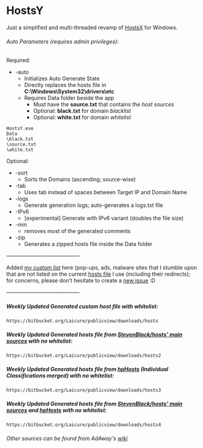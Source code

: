 # HostsY
Just a simplified and multi-threaded revamp of [HostsX](http://github.com/Laicure/HostsX) for Windows.

###### Auto Parameters (requires admin privileges):
Required:
* \-auto
	* Initializes Auto Generate State
	* Directly replaces the hosts file in **C:\\Windows\\System32\\drivers\\etc**
	* Requires Data folder beside the app
		* Must have the **source.txt** that contains the _host sources_
		* Optional: **black.txt** for domain _blacklist_
		* Optional: **white.txt** for domain _whitelist_
```
HostsY.exe
Data
\black.txt
\source.txt
\white.txt
```

Optional:
* \-sort
	* Sorts the Domains (ascending; source-wise)
* \-tab
	* Uses tab instead of spaces between Target IP and Domain Name
* \-logs
	* Generate generation logs; auto-generates a logs.txt file
* \-IPv6
	* [experimental] Generate with IPv6 variant (doubles the file size)
* \-min
	* removes most of the generated comments
* \-zip
	* Generates a zipped hosts file inside the Data folder

~~------------------------------~~

Added [my custom list](https://github.com/Laicure/HostsY/blob/master/custHost) here (pop-ups, ads, malware sites that I stumble upon that are not listed on the current [hosts file](https://github.com/Laicure/HostsY#weekly-updated-generated-custom-host-file-with-whitelist) I use (including their redirects); for concerns, please don't hesitate to create a [new issue](https://github.com/Laicure/HostsY/issues) :D

~~------------------------------~~

##### Weekly Updated Generated custom host file _with whitelist_:
```
https://bitbucket.org/Laicure/publicview/downloads/hosts
```
##### Weekly Updated Generated hosts file from [StevenBlack/hosts' main sources](https://github.com/StevenBlack/hosts/tree/master/data) _with no whitelist_:
```
https://bitbucket.org/Laicure/publicview/downloads/hosts2
```
##### Weekly Updated Generated hosts file from [hpHosts](https://hosts-file.net/?s=Download) (Individual Classifications merged) _with no whitelist_:
```
https://bitbucket.org/Laicure/publicview/downloads/hosts3
```
##### Weekly Updated Generated hosts file from [StevenBlack/hosts' main sources](https://github.com/StevenBlack/hosts/tree/master/data) and [hpHosts](https://hosts-file.net/?s=Download) _with no whitelist_:
```
https://bitbucket.org/Laicure/publicview/downloads/hosts4
```

###### Other sources can be found from AdAway's [wiki](https://github.com/AdAway/AdAway/wiki/HostsSources)
